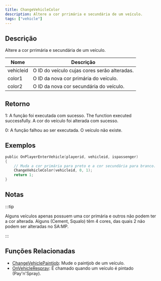 ```yaml
---
title: ChangeVehicleColor
description: Altere a cor prrimária e secundária de um veículo. 
tags: ["vehicle"]
---
```


## Descrição

Altere a cor prrimária e secundária de um veículo. 

| Nome      | Descrição                                      |
| --------- | ---------------------------------------------- |
| vehicleid | O ID do veículo cujas cores serão alteradas.   |
| color1    | O ID da nova cor primária do veículo.          |
| color2    | O ID da nova cor secundária do veículo.        |

## Retorno

1: A função foi executada com sucesso. The function executed successfully. A cor do veículo foi alterada com sucesso.

0: A função falhou ao ser executada. O veículo não existe.

## Exemplos

```c
public OnPlayerEnterVehicle(playerid, vehicleid, ispassenger)
{
    // Muda a cor primária para preto e a cor secundária para branco.
    ChangeVehicleColor(vehicleid, 0, 1);
    return 1;
}
```

## Notas

:::tip

Alguns veículos apenas possuem uma cor primária e outros não podem ter a cor alterada. Alguns (Cement, Squalo) têm 4 cores, das quais 2 não podem ser alteradas no SA:MP.

:::

## Funções Relacionadas

- [ChangeVehiclePaintjob](ChangeVehiclePaintjob.md): Mude o paintjob de um veículo.
- [OnVehicleRespray](../callbacks/OnVehicleRespray.md): É chamado quando um veículo é pintado (Pay'n'Spray).
